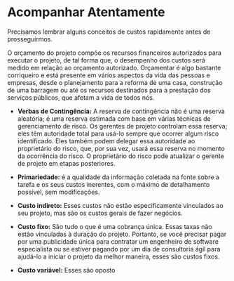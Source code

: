 # Acompanhar Atentamente

Precisamos lembrar alguns conceitos de custos rapidamente antes de prosseguirmos.

O orçamento do projeto compõe os recursos financeiros autorizados para executar o projeto, de tal forma que, o desempenho dos custos será medido em relação ao orçamento autorizado. Orçamentar é algo bastante corriqueiro e está presente em vários aspectos da vida das pessoas e empresas, desde o planejamento para a reforma de uma casa, construção de uma barragem ou até os recursos destinados para a prestação dos serviços públicos, que afetam a vida de todos nós.

- **Verbas de Contingência:** A reserva de contingência não é uma reserva aleatória; é uma reserva estimada com base em várias técnicas de gerenciamento de risco. Os gerentes de projeto controlam essa reserva; eles têm autoridade total para usá-lo sempre que ocorrer algum risco identificado. Eles também podem delegar essa autoridade ao proprietário do risco, que, por sua vez, usará essa reserva no momento da ocorrência do risco. O proprietário do risco pode atualizar o gerente de projeto em etapas posteriores.

- **Primariedade:** é a qualidade da informação coletada na fonte sobre a tarefa e os seus custos inerentes, com o máximo de detalhamento possível, sem modificações.

- **Custo indireto:** Esses custos não estão especificamente vinculados ao seu projeto, mas são os custos gerais de fazer negócios.

- **Custo fixo:** São tudo o que é uma cobrança única. Essas taxas não estão vinculadas à duração do projeto. Portanto, se você precisar pagar por uma publicidade única para contratar um engenheiro de software especialista ou se estiver pagando por um dia de consultoria ágil para ajudá-lo a iniciar o projeto da melhor maneira, esses são custos fixos.

- **Custo variável:** Esses são oposto 

